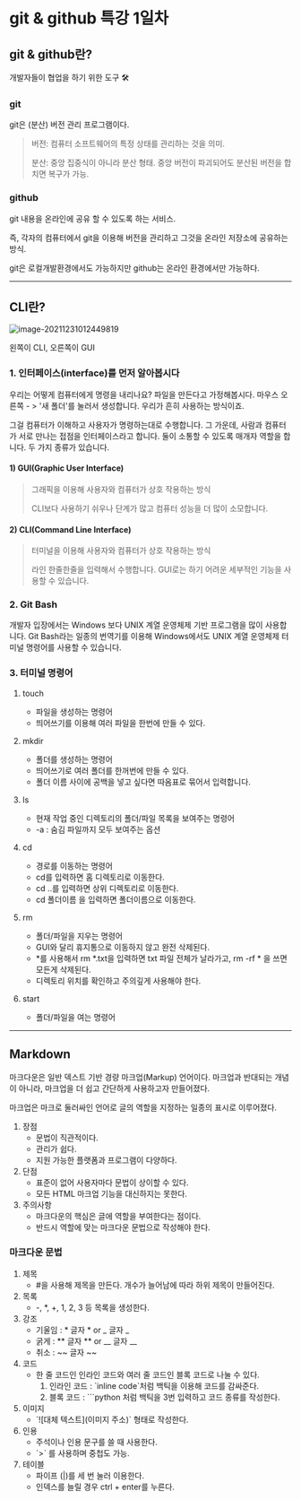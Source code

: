 # git & github 특강 1일차



## git & github란?

개발자들이 협업을 하기 위한 도구 :hammer_and_wrench:



### git

git은 (분산) 버전 관리 프로그램이다.

> 버전: 컴퓨터 소프트웨어의 특정 상태를 관리하는 것을 의미.
>
> 분산: 중앙 집중식이 아니라 분산 형태. 중앙 버전이 파괴되어도 분산된 버전을 합치면 복구가 가능.



### github

git 내용을 온라인에 공유 할 수 있도록 하는 서비스.

즉, 각자의 컴퓨터에서 git을 이용해 버전을 관리하고 그것을 온라인 저장소에 공유하는 방식.

git은 로컬개발환경에서도 가능하지만 github는 온라인 환경에서만 가능하다. 



---



## CLI란?

![image-20211231012449819](C:\Users\sunbo\AppData\Roaming\Typora\typora-user-images\image-20211231012449819.png)

왼쪽이 CLI, 오른쪽이 GUI



### 1. 인터페이스(interface)를 먼저 알아봅시다

우리는 어떻게 컴퓨터에게 명령을 내리나요? 파일을 만든다고 가정해봅시다. 마우스 오른쪽 - >  '새 폴더'를 눌러서 생성합니다. 우리가 흔히 사용하는 방식이죠.

그걸 컴퓨터가 이해하고 사용자가 명령하는대로 수행합니다. 그 가운데, 사람과 컴퓨터가 서로 만나는 접점을 인터페이스라고 합니다. 둘이 소통할 수 있도록 매개자 역할을 합니다. 두 가지 종류가 있습니다.



#### 1) GUI(Graphic User Interface)

> 그래픽을 이용해 사용자와 컴퓨터가 상호 작용하는 방식
>
> CLI보다 사용하기 쉬우나 단계가 많고 컴퓨터 성능을 더 많이 소모합니다.



#### 2) CLI(Command Line Interface)

> 터미널을 이용해 사용자와 컴퓨터가 상호 작용하는 방식
>
> 라인 한줄한줄을 입력해서 수행합니다. GUI로는 하기 어려운 세부적인 기능을 사용할 수 있습니다.





### 2. Git Bash

개발자 입장에서는 Windows 보다 UNIX 계열 운영체제 기반 프로그램을 많이 사용합니다. Git Bash라는 일종의 번역기를 이용해 Windows에서도 UNIX 계열 운영체제 터미널 명령어를 사용할 수 있습니다.





### 3. 터미널 명령어

1. touch
   - 파일을 생성하는 명령어
   - 띄어쓰기를 이용해 여러 파일을 한번에 만들 수 있다.
2. mkdir
   - 폴더를 생성하는 명령어
   - 띄어쓰기로 여러 폴더를 한꺼번에 만들 수 있다.
   - 폴더 이름 사이에 공백을 넣고 싶다면 따옴표로 묶어서 입력합니다.

3. ls
   - 현재 작업 중인 디렉토리의 폴더/파일 목록을 보여주는 명령어
   - -a : 숨김 파일까지 모두 보여주는 옵션

4. cd
   - 경로를 이동하는 명령어
   - cd를 입력하면 홈 디렉토리로 이동한다.
   - cd ..를 입력하면 상위 디렉토리로 이동한다.
   - cd 폴더이름 을 입력하면 폴더이름으로 이동한다.

5. rm
   - 폴더/파일을 지우는 명령어
   - GUI와 달리 휴지통으로 이동하지 않고 완전 삭제된다.
   - *를 사용해서 rm *.txt을 입력하면 txt 파일 전체가 날라가고, rm -rf * 을 쓰면 모든게 삭제된다.
   - 디렉토리 위치를 확인하고 주의깊게 사용해야 한다.

6. start
   - 폴더/파일을 여는 명령어



---



## Markdown

마크다운은 일반 덱스트 기반 경량 마크업(Markup) 언어이다. 마크업과 반대되는 개념이 아니라, 마크업을 더 쉽고 간단하게 사용하고자 만들어졌다.

마크업은 마크로 둘러싸인 언어로 글의 역할을 지정하는 일종의 표시로 이루어졌다.

1) 장점
   - 문법이 직관적이다.
   - 관리가 쉽다.
   - 지원 가능한 플랫폼과 프로그램이 다양하다.
2) 단점
   - 표준이 없어 사용자마다 문법이 상이할 수 있다.
   - 모든 HTML 마크업 기능을 대신하지는 못한다.
3) 주의사항
   - 마크다운의 핵심은 글에 역할을 부여한다는 점이다.
   - 반드시 역할에 맞는 마크다운 문법으로 작성해야 한다.



### 마크다운 문법

1. 제목
   - #을 사용해 제목을 만든다. 개수가 늘어남에 따라 하위 제목이 만들어진다.
2. 목록
   - -, *, +, 1, 2, 3 등 목록을 생성한다. 
3. 강조
   - 기울임 : * 글자 * or _ 글자 _
   - 굵게 : ** 글자 ** or __ 글자 __
   - 취소 : ~~ 글자 ~~
4. 코드
   - 한 줄 코드인 인라인 코드와 여러 줄 코드인 블록 코드로 나눌 수 있다.
     1) 인라인 코드 : \`inline code`처럼 백틱을 이용해 코드를 감싸준다.
     2) 블록 코드 : ```python 처럼 백틱을 3번 입력하고 코드 종류를 작성한다.
5. 이미지
   - \`![대체 텍스트](이미지 주소)` 형태로 작성한다.
6. 인용
   - 주석이나 인용 문구를 쓸 때 사용한다.
   - \`>` 를 사용하며 중첩도 가능.
7. 테이블 
   - 파이프 (|)를 세 번 눌러 이용한다.
   - 인덱스를 늘릴 경우 ctrl + enter를 누른다.



